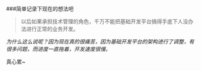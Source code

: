 ###简单记录下现在的想法吧

>以后如果承担技术管理的角色，千万不能把基础开发平台搞得手底下人没办法进行正常的业务开发。

*为什么这么说呢？因为现在真的很痛苦，因为基础开发平台的架构进行了调整，有很多问题，而进度一直拖着，开发速度很慢。*
  
真心累~
